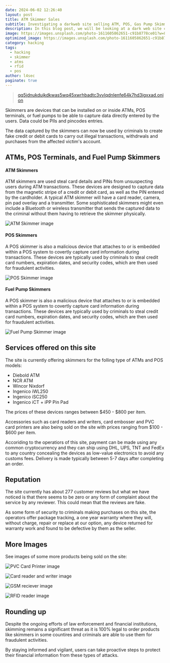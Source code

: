 ```yaml
---
date: 2024-06-02 12:26:40
layout: post
title: ATM Skimmer Sales
subtitle: Investigating a darkweb site selling ATM, POS, Gas Pump Skimmers.
description: In this blog post, we will be looking at a dark web site claiming to sell various type of ATM, POS, Card and Gas Pumps skimmers.
image: https://images.unsplash.com/photo-1611605862651-c91b8778ce01?w=800&auto=format&fit=crop&q=60&ixlib=rb-4.0.3&ixid=M3wxMjA3fDB8MHxzZWFyY2h8OHx8QVRNfGVufDB8fDB8fHww
optimized_image: https://images.unsplash.com/photo-1611605862651-c91b8778ce01?w=800&auto=format&fit=crop&q=60&ixlib=rb-4.0.3&ixid=M3wxMjA3fDB8MHxzZWFyY2h8OHx8QVRNfGVufDB8fDB8fHww
category: hacking
tags:
  - hacking
  - skimmer
  - atms
  - rfid
  - pos
author: l4sec
paginate: true
---
```


> [qq5jdnukdujkdkwas5wq45xwrhbadtc3vvlqdnlenfe64k7hd3igxxad.onion](http://qq5jdnukdujkdkwas5wq45xwrhbadtc3vvlqdnlenfe64k7hd3igxxad.onion)

Skimmers are devices that can be installed on or inside ATMs, POS terminals, or fuel pumps to be able to capture data directly entered by the users. Data could be PIIs and pincodes entries.

The data captured by the skimmers can now be used by criminals to create fake credit or debit cards to carry out illegal transactions, withdrwals and purchases from the affected victim's account.


## ATMs, POS Terminals, and Fuel Pump Skimmers
#### ATM Skimmers
ATM skimmers are used steal card details and PINs from unsuspecting users during ATM transactions. These devices are designed to capture data from the magnetic stripe of a credit or debit card, as well as the PIN entered by the cardholder. A typical ATM skimmer will have a card reader, camera, pin pad overlay and a transmitter. Some sophisticated skimmers might even include a Bluetooth or wireless transmitter that sends the captured data to the criminal without them having to retrieve the skimmer physically.

![ATM Skimmer image](https://uc88da169041b0ccdf0fe8ddc9b8.previews.dropboxusercontent.com/p/thumb/ACWLo5EiGQPUZvx6Kid98eoVFGrjwkps_mVzX-npkyFv9jZEL90942XyLmvtP-wJ1pqC-NOeaIkYgzRAuRKvLgAT1D3KvmxfmocO349a4jUqmqjz_uBlKM5G5SkGpua1bdpoU_YyIFQfns8Av4enwZlnXaZIFxxW2TXeXCkJDwssR6oBWz0vIp_OzJfWPQkSTXtOp9rD9JCIY2BxwK8gc_IuSkXlF2-ezkvWh5R1iX1LuMBK3bTnxr59JrxIxrlYKvw0M3JIhV6WvmRGv_EwCUe1S7Zzp5UcE8Dfl6FH2TUCNa-qGPgi6DhDQp5EcTBxna-OAwTvJHjHwXPrxGCyzm9AARLi64CRLYBTu70HIZqcc_d62CjS0bIUI8mR3-N-st4/p.png "ATM Skimmer image")

#### POS Skimmers
A POS skimmer is also a malicious device that attaches to or is embedded within a POS system to covertly capture card information during transactions.
These devices are typically used by criminals to steal credit card numbers, expiration dates, and security codes, which are then used for fraudulent activities.

![POS Skimmer image](https://previews.dropbox.com/p/thumb/ACUPBtlbeFmVnyWFdUPZOsaXxPlYVuT0nJxNHlcIbK4cuJiscPiRUY5npLUJPvpSyKGAr2YsiduElC1yWoq_04AhrHq_FKXXvA1OTu3kNd-11CCLCqRo4J1BL7WQoIUoh76-2DKwxLge4un_VTdFmMX_OiBF0dgejPiQbIyD9xpTjzh_Mq7zvM0QGRJmP7dd3GRTyMw87YrP-uO1T_RyAAf4BC7vx7roVaF7YNUmEOeLmaA83IfQoNt9a984sPNTPEgPJkkCClvMM6DoRuLYCJExD_mIxYo3XNAMuiEl1hp-sMWzwsgvtp1SddoHv9Sa_mN25a7E66zwnDME_IDU3xvJ7GWxlf-wGfSDSWEkRwbLvA/p.png "POS Skimmer image")

#### Fuel Pump Skimmers
A POS skimmer is also a malicious device that attaches to or is embedded within a POS system to covertly capture card information during transactions.
These devices are typically used by criminals to steal credit card numbers, expiration dates, and security codes, which are then used for fraudulent activities.

![Fuel Pump Skimmer image](https://previews.dropbox.com/p/thumb/ACVRiqLQmzYF2AxdMPKzrgD9TgxVXLjOehl7Ysec1KfJNBk8dfM8uCbn9t-v0GH_HhqnfSCEeYew2xyyOJlvzDWkLpS280vMaHm0LEXpIdPZOCidGfuC7KTNtH_ytYBBWPOexX8WYgYoPcmIl-UZa6XkHKBi1Uiq9ZRZpQADXsV3iyAhDqpey6-ytJJcX1pfbicPH6SXWidpY9Fo4e7qvbejp7BIYBaMV2795tjO3eyXNaV_DtATX_af5pClBhZ5UDzGt2LMSfDd3Tzd6x-Puyl-RvT5PgA14dD3dz5GNtbLoIDO7WtE3uv3Fp2S5jFgMQYV_hZ3DaP0kIK_b-iEPwbJ/p.png "Fuel Pump Skimmer image")


## Services offered on this site
The site is currently offering skimmers for the folling type of ATMs and POS models:

* Diebold ATM
* NCR ATM
* Wincor Nixdorf
* Ingenico iWL250
* Ingenico iSC250
* Ingenico iCT + iPP Pin Pad

The prices of these devices ranges between $450 - $800 per item.

Accessories such as card readers and writers, card embosser and PVC card printers are also being sold on the site with prices ranging from $100 - $600 per item. 

Accoriding to the operatiors of this site, payment can be made using any common cryptocurrency and they can ship using DHL, UPS, TNT and FedEx to any country concealing the devices as low-value electronics to avoid any customs fees. Delivery is made typically between 5-7 days after completing an order.


## Reputation
The site currently has about 277 customer reviews but what we have noticed is that there seems to be zero or any form of complaint about the service by any reviewer. This could mean that the reviews are fake.

As some form of security to criminals making purchases on this site, the operators offer package tracking, a one year warranty where they will, without charge, repair or replace at our option, any device returned for warranty work and found to be defective by them as the seller. 


## More Images
See images of some more products being sold on the site:

![PVC Card Printer image](https://previews.dropbox.com/p/thumb/ACXmMSP4Rimspf8FH6o1cLGiAIKgieu7JuB_nCP0fyzLimA9U3xev6lLFQWuNmqSMNbGBu_b2z4lMcH6FRojhkqQobVl4E0cJOnbcrsvB-Fi332D8lO4tR0Utgche0sRhmqMVmGuqDyHtt4-y8TD9Q4ts3o7zK-2W_xwOahmKQ45Om5XNNUP3W8_bgFe2eobejSNQPI0K0edDDWA49ucn4DhN5sp2fx3f-VgozVAVJsoMhYm-DW5Q_-lar9aAY7-EHHY1-1Ug0Ly8FjpxCwg05zYkAJOxSQf5C-jMBXVZsyYZvpSjT_UCAe32N5gWk1DrAuqJo5SmBhG3j_JOQCHlthigqBqgGUZBTHvHtUhxuEf1w/p.png "PVC Card Printer image")

![Card reader and writer image](https://previews.dropbox.com/p/thumb/ACXvPv2j-Qe0ZPrHmd4mNssz9r_wVMMEZxiFxcD3BUYsBL4nUhW-EQXX4GNHkgUQZN-2ATsMI2QSxNkxrevVttEv2J-bqZ7Ei4GpXTjMPJZSZUxhBu3pxIVDPkiTOrsdfLsveG3SxMQOToFU_LH6t8JD_mYN0v2DnqfxdQAZqgtJ1rHE1qt3AvKf9Jdpt4hJAK7j0lB2lA3IMVw4InPjFMVg4ohdNUbL30-zGCusfgPwjzXQF6z37gAc61XqxpCkt_B5M8es4TGE7tGJuqrDAr8f7elDYglhZjbaX_rnGjnckzXCIQJGlKJnZ09QumZvG469P7p0STaIF7usbPEKQCS-XQqth9VWMPl1LfNcz96EUg/p.png "Card reader and writer image")

![GSM reciever image](https://previews.dropbox.com/p/thumb/ACXWWi4gIt1ai5KXu2QvV9tejRMHlNLBxlka78ZuLDapRcH0tUO1j4nywDKOdnepepzpxR7jsK7JIUsOQo_de0iNYiDbePB77mZ9pCo9tDf86knSUV5CGqvtDjDsD8s1Z-cU6PzMNs24zvnqjuHHVdCvywPOoStKA8vZjVzPbGpb0MIDwTqgvonWaJCLO7b_qPgBRAfknE5RO_T4xZT9WT9GrnMNaObl-p4nmccQ-mwwXn4VPtiL-8Oai-Hzakd48gnwHy7hIk04qGnLFwguLyO2Pi8s9g2G0hZ-9Lp9hgXxn5YbuLI9dVj_iR_r93lMRkD_M5NYERc7_nmHIUovilDIKpGdfvkaYIapPTEVeweLgw/p.png "GSM reciever image")

![RFID reader image](https://previews.dropbox.com/p/thumb/ACXmbEdq2CmCJh3z1k8CNEqDM4RxCVJzvxQuWebFXrOqXCBXXzusNCF_T-abd7mC05eMxLnKeddU4QZUAeoHM0wI00k81SXih1dQeqOF8KeiuQeFo9xaOoLNYbK5ClHeL_EaMPvqTLvbAvCNWdDUSNyMIUuSiiGYImfXpfBvNeeIQ4ROvxKCxo4J5K7zfaqZ-Blfdiy0ZmtG1Utsh4Ny2yo-_V8LJTeoCWRVCrtiC59okKbexrWizbZC0iRg_Et5gJv7btnz9L2v-4P5mP9Tx03n2XhQ9GWeVM2XKPFEdrl_tGpmZE7OeejM5vZ7KlI3GBtmzt6wTIBdgBJ5xzez7018a1GxWzMTdN7_PVp9NZT1nQ/p.png "RFID reader image")

## Rounding up
Despite the ongoing efforts of law enforcement and financial institutions, skimming remains a significant threat as it is 100% legal to order products like skimmers in some countires and criminals are able to use them for fraudulent activities. 

By staying informed and vigilant, users can take proactive steps to protect their financial information from these types of attacks. 










